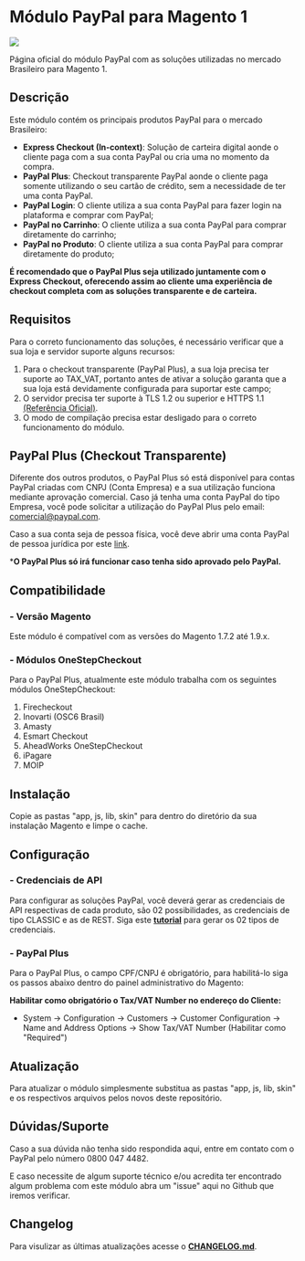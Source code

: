 # Módulo PayPal para Magento 1
![](https://raw.githubusercontent.com/wiki/paypal/PayPal-PHP-SDK/images/homepage.jpg)

Página oficial do módulo PayPal com as soluções utilizadas no mercado Brasileiro para Magento 1.

## Descrição

Este módulo contém os principais produtos PayPal para o mercado Brasileiro:
- **Express Checkout (In-context)**: Solução de carteira digital aonde o cliente paga com a sua conta PayPal ou cria uma no momento da compra.
- **PayPal Plus**: Checkout transparente PayPal aonde o cliente paga somente utilizando o seu cartão de crédito, sem a necessidade de ter uma conta PayPal.
- **PayPal Login**: O cliente utiliza a sua conta PayPal para fazer login na plataforma e comprar com PayPal;
- **PayPal no Carrinho**: O cliente utiliza a sua conta PayPal para comprar diretamente do carrinho;
- **PayPal no Produto**: O cliente utiliza a sua conta PayPal para comprar diretamente do produto;

**É recomendado que o PayPal Plus seja utilizado juntamente com o Express Checkout, oferecendo assim ao cliente uma experiência de checkout completa com as soluções transparente e de carteira.**

## Requisitos

Para o correto funcionamento das soluções, é necessário verificar que a sua loja e servidor suporte alguns recursos:
1. Para o checkout transparente (PayPal Plus), a sua loja precisa ter suporte ao TAX_VAT, portanto antes de ativar a solução garanta que a sua loja está devidamente configurada para suportar este campo;
2. O servidor precisa ter suporte à TLS 1.2 ou superior e HTTPS 1.1 [(Referência Oficial)](https://www.paypal.com/sg/webapps/mpp/tls-http-upgrade).
3. O modo de compilação precisa estar desligado para o correto funcionamento do módulo.

## PayPal Plus (Checkout Transparente)

Diferente dos outros produtos, o PayPal Plus só está disponível para contas PayPal criadas com CNPJ (Conta Empresa) e a sua utilização funciona mediante aprovação comercial. Caso já tenha uma conta PayPal do tipo Empresa, você pode solicitar a utilização do PayPal Plus pelo email: comercial@paypal.com.

Caso a sua conta seja de pessoa física, você deve abrir uma conta PayPal de pessoa jurídica por este [link](https://www.paypal.com/bizsignup/).

***O PayPal Plus só irá funcionar caso tenha sido aprovado pelo PayPal.**

## Compatibilidade
### - Versão Magento

Este módulo é compatível com as versões do Magento 1.7.2 até 1.9.x. 

### - Módulos OneStepCheckout

Para o PayPal Plus, atualmente este módulo trabalha com os seguintes módulos OneStepCheckout:
1. Firecheckout
3. Inovarti (OSC6 Brasil)
4. Amasty
5. Esmart Checkout
6. AheadWorks OneStepCheckout
7. iPagare
8. MOIP

## Instalação

Copie as pastas "app, js, lib, skin" para dentro do diretório da sua instalação Magento e limpe o cache.

## Configuração
### - Credenciais de API
Para configurar as soluções PayPal, você deverá gerar as credenciais de API respectivas de cada produto, são 02 possibilidades, as credenciais de tipo CLASSIC e as de REST. Siga este [**tutorial**](tutorial/Credenciais_API.pdf) para gerar os 02 tipos de credenciais.

### - PayPal Plus
Para o PayPal Plus, o campo CPF/CNPJ é obrigatório, para habilitá-lo siga os passos abaixo dentro do painel administrativo do Magento:

**Habilitar como obrigatório o Tax/VAT Number no endereço do Cliente:**
- System -> Configuration -> Customers -> Customer Configuration -> Name and Address Options -> Show Tax/VAT Number	 (Habilitar como "Required")

## Atualização

Para atualizar o módulo simplesmente substitua as pastas "app, js, lib, skin" e os respectivos arquivos pelos novos deste repositório.

## Dúvidas/Suporte

Caso a sua dúvida não tenha sido respondida aqui, entre em contato com o PayPal pelo número 0800 047 4482.

E caso necessite de algum suporte técnico e/ou acredita ter encontrado algum problema com este módulo abra um "issue" aqui no Github que iremos verificar.

## Changelog

Para visulizar as últimas atualizações acesse o [**CHANGELOG.md**](CHANGELOG.md).
